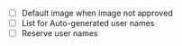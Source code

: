  - [ ] Default image when image not approved
 - [ ] List for Auto-generated user names
 - [ ] Reserve user names
